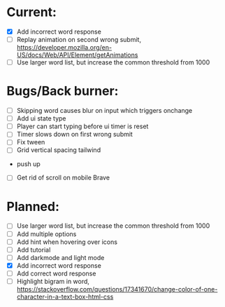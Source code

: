 # Current:

- [x] Add incorrect word response
- [ ] Replay animation on second wrong submit, https://developer.mozilla.org/en-US/docs/Web/API/Element/getAnimations
- [ ] Use larger word list, but increase the common threshold from 1000

# Bugs/Back burner:

- [ ] Skipping word causes blur on input which triggers onchange
- [ ] Add ui state type
- [ ] Player can start typing before ui timer is reset
- [ ] Timer slows down on first wrong submit
- [ ] Fix tween
- [ ] Grid vertical spacing tailwind
- push up
- [ ] Get rid of scroll on mobile Brave

# Planned:

- [ ] Use larger word list, but increase the common threshold from 1000
- [ ] Add multiple options
- [ ] Add hint when hovering over icons
- [ ] Add tutorial
- [ ] Add darkmode and light mode
- [x] Add incorrect word response
- [ ] Add correct word response
- [ ] Highlight bigram in word, https://stackoverflow.com/questions/17341670/change-color-of-one-character-in-a-text-box-html-css
